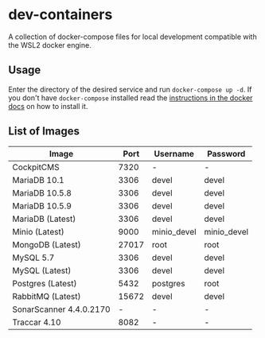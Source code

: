 # dev-containers

A collection of docker-compose files for local development compatible with the WSL2 docker engine.

## Usage

Enter the directory of the desired service and run `docker-compose up -d`. If you don't have `docker-compose` installed read the [instructions in the docker docs](https://docs.docker.com/compose/install/) on how to install it.

## List of Images

| Image                   | Port  | Username    | Password    |
| ----------------------- | ----- | ----------- | ----------- |
| CockpitCMS              | 7320  | -           | -           |
| MariaDB 10.1            | 3306  | devel       | devel       |
| MariaDB 10.5.8          | 3306  | devel       | devel       |
| MariaDB 10.5.9          | 3306  | devel       | devel       |
| MariaDB (Latest)        | 3306  | devel       | devel       |
| Minio (Latest)          | 9000  | minio_devel | minio_devel |
| MongoDB (Latest)        | 27017 | root        | root        |
| MySQL 5.7               | 3306  | devel       | devel       |
| MySQL (Latest)          | 3306  | devel       | devel       |
| Postgres (Latest)       | 5432  | postgres    | root        |
| RabbitMQ (Latest)       | 15672 | devel       | devel       |
| SonarScanner 4.4.0.2170 | -     | -           | -           |
| Traccar 4.10            | 8082  | -           | -           |
